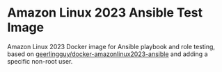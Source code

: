 # Amazon Linux 2023 Ansible Test Image

Amazon Linux 2023 Docker image for Ansible playbook and role testing,
based on [geerlingguy/docker-amazonlinux2023-ansible](https://github.com/geerlingguy/docker-amazonlinux2023-ansible) and adding a specific non-root user.
